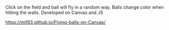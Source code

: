 Click on the field and ball will fly in a random way. Balls change color when hitting the walls. Developed on Canvas and JS

https://mif83.github.io/Flying-balls-on-Canvas/